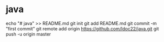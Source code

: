 # java
echo "# java" >> README.md
git init
git add README.md
git commit -m "first commit"
git remote add origin https://github.com/ldoc22/java.git
git push -u origin master
